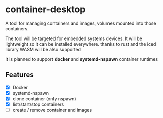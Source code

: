 # container-desktop
A tool for managing containers and images, volumes mounted into those containers.

The tool will be targeted for embedded systems devices. It will be lightweight so it can be installed everywhere. thanks to rust and the iced library WASM will be also supported

It is planned to support **docker** and **systemd-nspawn** container runtimes

## Features
- [x] Docker
- [x] systemd-nspawn
- [x] clone container (only nspawn)
- [x] list/start/stop containers
- [ ] create / remove container and images
